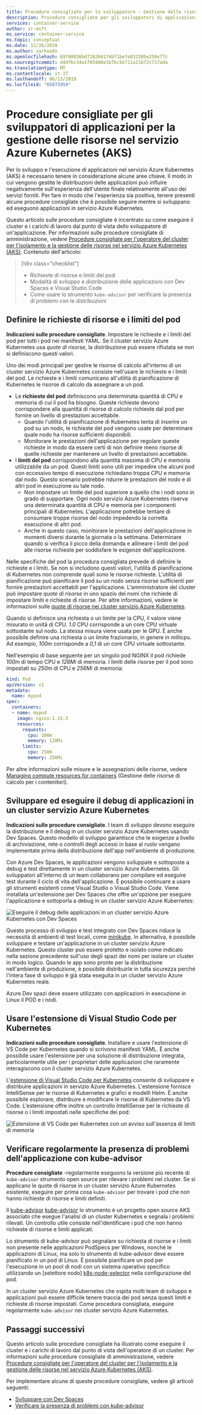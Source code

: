 ```yaml
---
title: Procedure consigliate per lo sviluppatore - Gestione delle risorse nel servizio Azure Kubernetes (AKS)
description: Procedure consigliate per gli sviluppatori di applicazioni per la gestione delle risorse nel servizio Azure Kubernetes (AKS)
services: container-service
author: zr-msft
ms.service: container-service
ms.topic: conceptual
ms.date: 11/26/2018
ms.author: zarhoads
ms.openlocfilehash: 69f60036bd718264174bf1befe832305e250e77c
ms.sourcegitcommit: d4dfbc34a1f03488e1b7bc5e711a11b72c717ada
ms.translationtype: MT
ms.contentlocale: it-IT
ms.lasthandoff: 06/13/2019
ms.locfileid: "65073959"
---
```

# <a name="best-practices-for-application-developers-to-manage-resources-in-azure-kubernetes-service-aks"></a>Procedure consigliate per gli sviluppatori di applicazioni per la gestione delle risorse nel servizio Azure Kubernetes (AKS)

Per lo sviluppo e l'esecuzione di applicazioni nel servizio Azure Kubernetes (AKS) è necessario tenere in considerazione alcune aree chiave. Il modo in cui vengono gestite le distribuzioni delle applicazioni può influire negativamente sull'esperienza dell'utente finale relativamente all'uso dei servizi forniti. Per fare in modo che l'esperienza sia positiva, tenere presenti alcune procedure consigliate che è possibile seguire mentre si sviluppano ed eseguono applicazioni in servizio Azure Kubernetes.

Questo articolo sulle procedure consigliate è incentrato su come eseguire il cluster e i carichi di lavoro dal punto di vista dello sviluppatore di un'applicazione. Per informazioni sulle procedure consigliate di amministrazione, vedere [Procedure consigliate per l'operatore del cluster per l'isolamento e la gestione delle risorse nel servizio Azure Kubernetes (AKS)][operator-best-practices-isolation]. Contenuto dell'articolo:

> [!div class="checklist"]
> * Richieste di risorse e limiti del pod
> * Modalità di sviluppo e distribuzione delle applicazioni con Dev Spaces e Visual Studio Code
> * Come usare lo strumento `kube-advisor` per verificare la presenza di problemi con le distribuzioni

## <a name="define-pod-resource-requests-and-limits"></a>Definire le richieste di risorse e i limiti del pod

**Indicazioni sulle procedure consigliate**. Impostare le richieste e i limiti del pod per tutti i pod nei manifesti YAML. Se il cluster servizio Azure Kubernetes usa *quote di risorse*, la distribuzione può essere rifiutata se non si definiscono questi valori.

Uno dei modi principali per gestire le risorse di calcolo all'interno di un cluster servizio Azure Kubernetes consiste nell'usare le richieste e i limiti del pod. Le richieste e i limiti comunicano all'utilità di pianificazione di Kubernetes le risorse di calcolo da assegnare a un pod.

* Le **richieste del pod** definiscono una determinata quantità di CPU e memoria di cui il pod ha bisogno. Queste richieste devono corrispondere alla quantità di risorse di calcolo richieste dal pod per fornire un livello di prestazioni accettabile.
    * Quando l'utilità di pianificazione di Kubernetes tenta di inserire un pod su un nodo, le richieste del pod vengono usate per determinare quale nodo ha risorse sufficienti disponibili.
    * Monitorare le prestazioni dell'applicazione per regolare queste richieste in modo da essere certi di non definire meno risorse di quelle richieste per mantenere un livello di prestazioni accettabile.
* I **limiti del pod** corrispondono alla quantità massima di CPU e memoria utilizzabile da un pod. Questi limiti sono utili per impedire che alcuni pod con eccessivo tempo di esecuzione richiedano troppa CPU e memoria dal nodo. Questo scenario potrebbe ridurre le prestazioni del nodo e di altri pod in esecuzione su tale nodo.
    * Non impostare un limite del pod superiore a quello che i nodi sono in grado di supportare. Ogni nodo servizio Azure Kubernetes riserva una determinata quantità di CPU e memoria per i componenti principali di Kubernetes. L'applicazione potrebbe tentare di consumare troppe risorse del nodo impedendo la corretta esecuzione di altri pod.
    * Anche in questo caso, monitorare le prestazioni dell'applicazione in momenti diversi durante la giornata o la settimana. Determinare quando si verifica il picco della domanda e allineare i limiti del pod alle risorse richieste per soddisfare le esigenze dell'applicazione.

Nelle specifiche del pod la procedura consigliata prevede di definire le richieste e i limiti. Se non si includono questi valori, l'utilità di pianificazione di Kubernetes non comprende quali sono le risorse richieste. L'utilità di pianificazione può pianificare il pod su un nodo senza risorse sufficienti per fornire prestazioni accettabili per l'applicazione. L'amministratore del cluster può impostare *quote di risorse* in uno spazio dei nomi che richiede di impostare limiti e richieste di risorse. Per altre informazioni, vedere le informazioni sulle [quote di risorse nei cluster servizio Azure Kubernetes][resource-quotas].

Quando si definisce una richiesta o un limite per la CPU, il valore viene misurato in unità di CPU. *1.0* CPU corrisponde a un core CPU virtuale sottostante sul nodo. La stessa misura viene usata per le GPU. È anche possibile definire una richiesta o un limite frazionario, in genere in millicpu. Ad esempio, *100m* corrisponde a *0,1* di un core CPU virtuale sottostante.

Nell'esempio di base seguente per un singolo pod NGINX il pod richiede *100m* di tempo CPU e *128Mi* di memoria. I limiti delle risorse per il pod sono impostati su *250m* di CPU e *256Mi* di memoria:

```yaml
kind: Pod
apiVersion: v1
metadata:
  name: mypod
spec:
  containers:
  - name: mypod
    image: nginx:1.15.5
    resources:
      requests:
        cpu: 100m
        memory: 128Mi
      limits:
        cpu: 250m
        memory: 256Mi
```

Per altre informazioni sulle misure e le assegnazioni delle risorse, vedere [Managing compute resources for containers][k8s-resource-limits] (Gestione delle risorse di calcolo per i contenitori).

## <a name="develop-and-debug-applications-against-an-aks-cluster"></a>Sviluppare ed eseguire il debug di applicazioni in un cluster servizio Azure Kubernetes

**Indicazioni sulle procedure consigliate**. I team di sviluppo devono eseguire la distribuzione e il debug in un cluster servizio Azure Kubernetes usando Dev Spaces. Questo modello di sviluppo garantisce che le esigenze a livello di archiviazione, rete o controlli degli accessi in base al ruolo vengano implementate prima della distribuzione dell'app nell'ambiente di produzione.

Con Azure Dev Spaces, le applicazioni vengono sviluppate e sottoposte a debug e test direttamente in un cluster servizio Azure Kubernetes. Gli sviluppatori all'interno di un team collaborano per compilare ed eseguire test durante il ciclo di vita dell'applicazione. È possibile continuare a usare gli strumenti esistenti come Visual Studio o Visual Studio Code. Viene installata un'estensione per Dev Spaces che offre un'opzione per eseguire l'applicazione e sottoporla a debug in un cluster servizio Azure Kubernetes:

![Eseguire il debug delle applicazioni in un cluster servizio Azure Kubernetes con Dev Spaces](media/developer-best-practices-resource-management/dev-spaces-debug.png)

Questo processo di sviluppo e test integrato con Dev Spaces riduce la necessità di ambienti di test locali, come [minikube][minikube]. In alternativa, è possibile sviluppare e testare un'applicazione in un cluster servizio Azure Kubernetes. Questo cluster può essere protetto e isolato come indicato nella sezione precedente sull'uso degli spazi dei nomi per isolare un cluster in modo logico. Quando le app sono pronte per la distribuzione nell'ambiente di produzione, è possibile distribuirle in tutta sicurezza perché l'intera fase di sviluppo è già stata eseguita in un cluster servizio Azure Kubernetes reale.

Azure Dev spazi deve essere utilizzato con applicazioni in esecuzione in Linux il POD e i nodi.

## <a name="use-the-visual-studio-code-extension-for-kubernetes"></a>Usare l'estensione di Visual Studio Code per Kubernetes

**Indicazioni sulle procedure consigliate**. Installare e usare l'estensione di VS Code per Kubernetes quando si scrivono manifesti YAML. È anche possibile usare l'estensione per una soluzione di distribuzione integrata, particolarmente utile per i proprietari delle applicazioni che raramente interagiscono con il cluster servizio Azure Kubernetes.

L'[estensione di Visual Studio Code per Kubernetes][vscode-kubernetes] consente di sviluppare e distribuire applicazioni in servizio Azure Kubernetes. L'estensione fornisce IntelliSense per le risorse di Kubernetes e grafici e modelli Helm. È anche possibile esplorare, distribuire e modificare le risorse di Kubernetes da VS Code. L'estensione offre inoltre un controllo IntelliSense per le richieste di risorse o i limiti impostati nelle specifiche dei pod:

![Estensione di VS Code per Kubernetes con un avviso sull'assenza di limiti di memoria](media/developer-best-practices-resource-management/vs-code-kubernetes-extension.png)

## <a name="regularly-check-for-application-issues-with-kube-advisor"></a>Verificare regolarmente la presenza di problemi dell'applicazione con kube-advisor

**Procedure consigliate** -regolarmente eseguono la versione più recente di `kube-advisor` strumento open source per rilevare i problemi nel cluster. Se si applicano le quote di risorse in un cluster servizio Azure Kubernetes esistente, eseguire per prima cosa `kube-advisor` per trovare i pod che non hanno richieste di risorse e limiti definiti.

Il [kube-advisor] [ kube-advisor] lo strumento è un progetto open source AKS associato che esegue l'analisi di un cluster Kubernetes e segnala i problemi rilevati. Un controllo utile consiste nell'identificare i pod che non hanno richieste di risorse e limiti applicati.

Lo strumento di kube-advisor può segnalare su richiesta di risorse e i limiti non presente nelle applicazioni PodSpecs per Windows, nonché le applicazioni di Linux, ma solo lo strumento di kube-advisor deve essere pianificato in un pod di Linux. È possibile pianificare un pod per l'esecuzione in un pool di nodi con un sistema operativo specifico utilizzando un [selettore nodo] [ k8s-node-selector] nella configurazione del pod.

In un cluster servizio Azure Kubernetes che ospita molti team di sviluppo e applicazioni può essere difficile tenere traccia dei pod senza questi limiti e richieste di risorse impostati. Come procedura consigliata, eseguire regolarmente `kube-advisor` nei cluster servizio Azure Kubernetes.

## <a name="next-steps"></a>Passaggi successivi

Questo articolo sulle procedure consigliate ha illustrato come eseguire il cluster e i carichi di lavoro dal punto di vista dell'operatore di un cluster. Per informazioni sulle procedure consigliate di amministrazione, vedere [Procedure consigliate per l'operatore del cluster per l'isolamento e la gestione delle risorse nel servizio Azure Kubernetes (AKS)][operator-best-practices-isolation].

Per implementare alcune di queste procedure consigliate, vedere gli articoli seguenti:

* [Sviluppare con Dev Spaces][dev-spaces]
* [Verificare la presenza di problemi con kube-advisor][aks-kubeadvisor]

<!-- EXTERNAL LINKS -->
[k8s-resource-limits]: https://kubernetes.io/docs/concepts/configuration/manage-compute-resources-container/
[vscode-kubernetes]: https://github.com/Azure/vscode-kubernetes-tools
[kube-advisor]: https://github.com/Azure/kube-advisor
[minikube]: https://kubernetes.io/docs/setup/minikube/

<!-- INTERNAL LINKS -->
[aks-kubeadvisor]: kube-advisor-tool.md
[dev-spaces]: ../dev-spaces/get-started-netcore.md
[operator-best-practices-isolation]: operator-best-practices-cluster-isolation.md
[resource-quotas]: operator-best-practices-scheduler.md#enforce-resource-quotas
[k8s-node-selector]: concepts-clusters-workloads.md#node-selectors
